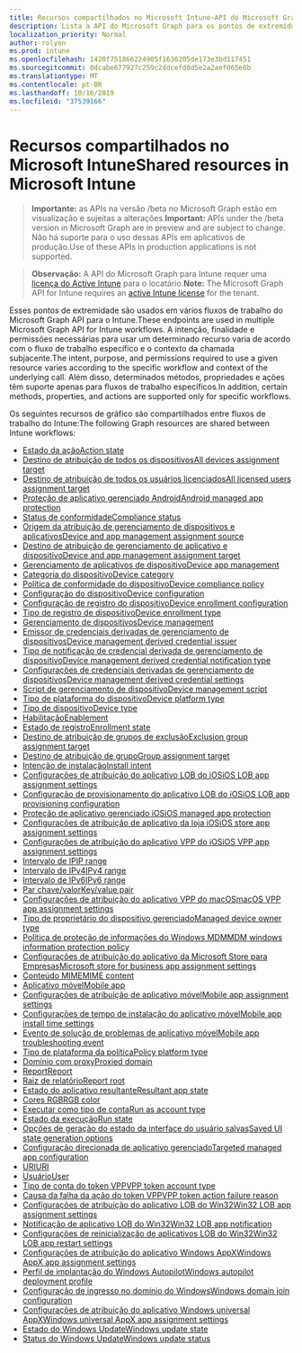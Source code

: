 ```yaml
---
title: Recursos compartilhados no Microsoft Intune-API do Microsoft Graph
description: Lista a API do Microsoft Graph para os pontos de extremidade do Intune (REST) que dão suporte a vários fluxos de trabalho para uma organização de locatário.
localization_priority: Normal
author: rolyon
ms.prod: intune
ms.openlocfilehash: 1420f751866224905f1636205de173e3bd117451
ms.sourcegitcommit: 0dcabe677927c259c2ddcefd0d5e2a2aef065e8b
ms.translationtype: MT
ms.contentlocale: pt-BR
ms.lasthandoff: 10/16/2019
ms.locfileid: "37539166"
---
```

# <a name="shared-resources-in-microsoft-intune"></a><span data-ttu-id="ee535-103">Recursos compartilhados no Microsoft Intune</span><span class="sxs-lookup"><span data-stu-id="ee535-103">Shared resources in Microsoft Intune</span></span>

> <span data-ttu-id="ee535-104">**Importante:** as APIs na versão /beta no Microsoft Graph estão em visualização e sujeitas a alterações.</span><span class="sxs-lookup"><span data-stu-id="ee535-104">**Important:** APIs under the /beta version in Microsoft Graph are in preview and are subject to change.</span></span> <span data-ttu-id="ee535-105">Não há suporte para o uso dessas APIs em aplicativos de produção.</span><span class="sxs-lookup"><span data-stu-id="ee535-105">Use of these APIs in production applications is not supported.</span></span>

> <span data-ttu-id="ee535-106">**Observação:** A API do Microsoft Graph para Intune requer uma [licença do Active Intune](https://go.microsoft.com/fwlink/?linkid=839381) para o locatário.</span><span class="sxs-lookup"><span data-stu-id="ee535-106">**Note:** The Microsoft Graph API for Intune requires an [active Intune license](https://go.microsoft.com/fwlink/?linkid=839381) for the tenant.</span></span>

<span data-ttu-id="ee535-107">Esses pontos de extremidade são usados em vários fluxos de trabalho do Microsoft Graph API para o Intune.</span><span class="sxs-lookup"><span data-stu-id="ee535-107">These endpoints are used in multiple Microsoft Graph API for Intune workflows.</span></span>  <span data-ttu-id="ee535-108">A intenção, finalidade e permissões necessárias para usar um determinado recurso varia de acordo com o fluxo de trabalho específico e o contexto da chamada subjacente.</span><span class="sxs-lookup"><span data-stu-id="ee535-108">The intent, purpose, and permissions required to use a given resource varies according to the specific workflow and context of the underlying call.</span></span>  <span data-ttu-id="ee535-109">Além disso, determinados métodos, propriedades e ações têm suporte apenas para fluxos de trabalho específicos.</span><span class="sxs-lookup"><span data-stu-id="ee535-109">In addition, certain methods, properties, and actions are supported only for specific workflows.</span></span>

<span data-ttu-id="ee535-110">Os seguintes recursos de gráfico são compartilhados entre fluxos de trabalho do Intune:</span><span class="sxs-lookup"><span data-stu-id="ee535-110">The following Graph resources are shared between Intune workflows:</span></span>

- [<span data-ttu-id="ee535-111">Estado da ação</span><span class="sxs-lookup"><span data-stu-id="ee535-111">Action state</span></span>](intune-shared-actionstate.md)
- [<span data-ttu-id="ee535-112">Destino de atribuição de todos os dispositivos</span><span class="sxs-lookup"><span data-stu-id="ee535-112">All devices assignment target</span></span>](intune-shared-alldevicesassignmenttarget.md)
- [<span data-ttu-id="ee535-113">Destino de atribuição de todos os usuários licenciados</span><span class="sxs-lookup"><span data-stu-id="ee535-113">All licensed users assignment target</span></span>](intune-shared-alllicensedusersassignmenttarget.md)
- [<span data-ttu-id="ee535-114">Proteção de aplicativo gerenciado Android</span><span class="sxs-lookup"><span data-stu-id="ee535-114">Android managed app protection</span></span>](intune-shared-androidmanagedappprotection.md)
- [<span data-ttu-id="ee535-115">Status de conformidade</span><span class="sxs-lookup"><span data-stu-id="ee535-115">Compliance status</span></span>](intune-shared-compliancestatus.md)
- [<span data-ttu-id="ee535-116">Origem da atribuição de gerenciamento de dispositivos e aplicativos</span><span class="sxs-lookup"><span data-stu-id="ee535-116">Device and app management assignment source</span></span>](intune-shared-deviceandappmanagementassignmentsource.md)
- [<span data-ttu-id="ee535-117">Destino de atribuição de gerenciamento de aplicativo e dispositivo</span><span class="sxs-lookup"><span data-stu-id="ee535-117">Device and app management assignment target</span></span>](intune-shared-deviceandappmanagementassignmenttarget.md)
- [<span data-ttu-id="ee535-118">Gerenciamento de aplicativos de dispositivo</span><span class="sxs-lookup"><span data-stu-id="ee535-118">Device app management</span></span>](intune-shared-deviceappmanagement.md)
- [<span data-ttu-id="ee535-119">Categoria do dispositivo</span><span class="sxs-lookup"><span data-stu-id="ee535-119">Device category</span></span>](intune-shared-devicecategory.md)
- [<span data-ttu-id="ee535-120">Política de conformidade do dispositivo</span><span class="sxs-lookup"><span data-stu-id="ee535-120">Device compliance policy</span></span>](intune-shared-devicecompliancepolicy.md)
- [<span data-ttu-id="ee535-121">Configuração do dispositivo</span><span class="sxs-lookup"><span data-stu-id="ee535-121">Device configuration</span></span>](intune-shared-deviceconfiguration.md)
- [<span data-ttu-id="ee535-122">Configuração de registro do dispositivo</span><span class="sxs-lookup"><span data-stu-id="ee535-122">Device enrollment configuration</span></span>](intune-shared-deviceenrollmentconfiguration.md)
- [<span data-ttu-id="ee535-123">Tipo de registro de dispositivo</span><span class="sxs-lookup"><span data-stu-id="ee535-123">Device enrollment type</span></span>](intune-shared-deviceenrollmenttype.md)
- [<span data-ttu-id="ee535-124">Gerenciamento de dispositivos</span><span class="sxs-lookup"><span data-stu-id="ee535-124">Device management</span></span>](intune-shared-devicemanagement.md)
- [<span data-ttu-id="ee535-125">Emissor de credenciais derivadas de gerenciamento de dispositivos</span><span class="sxs-lookup"><span data-stu-id="ee535-125">Device management derived credential issuer</span></span>](intune-shared-devicemanagementderivedcredentialissuer.md)
- [<span data-ttu-id="ee535-126">Tipo de notificação de credencial derivada de gerenciamento de dispositivo</span><span class="sxs-lookup"><span data-stu-id="ee535-126">Device management derived credential notification type</span></span>](intune-shared-devicemanagementderivedcredentialnotificationtype.md)
- [<span data-ttu-id="ee535-127">Configurações de credenciais derivadas de gerenciamento de dispositivos</span><span class="sxs-lookup"><span data-stu-id="ee535-127">Device management derived credential settings</span></span>](intune-shared-devicemanagementderivedcredentialsettings.md)
- [<span data-ttu-id="ee535-128">Script de gerenciamento de dispositivo</span><span class="sxs-lookup"><span data-stu-id="ee535-128">Device management script</span></span>](intune-shared-devicemanagementscript.md)
- [<span data-ttu-id="ee535-129">Tipo de plataforma do dispositivo</span><span class="sxs-lookup"><span data-stu-id="ee535-129">Device platform type</span></span>](intune-shared-deviceplatformtype.md)
- [<span data-ttu-id="ee535-130">Tipo de dispositivo</span><span class="sxs-lookup"><span data-stu-id="ee535-130">Device type</span></span>](intune-shared-devicetype.md)
- [<span data-ttu-id="ee535-131">Habilitação</span><span class="sxs-lookup"><span data-stu-id="ee535-131">Enablement</span></span>](intune-shared-enablement.md)
- [<span data-ttu-id="ee535-132">Estado de registro</span><span class="sxs-lookup"><span data-stu-id="ee535-132">Enrollment state</span></span>](intune-shared-enrollmentstate.md)
- [<span data-ttu-id="ee535-133">Destino de atribuição de grupos de exclusão</span><span class="sxs-lookup"><span data-stu-id="ee535-133">Exclusion group assignment target</span></span>](intune-shared-exclusiongroupassignmenttarget.md)
- [<span data-ttu-id="ee535-134">Destino de atribuição de grupo</span><span class="sxs-lookup"><span data-stu-id="ee535-134">Group assignment target</span></span>](intune-shared-groupassignmenttarget.md)
- [<span data-ttu-id="ee535-135">Intenção de instalação</span><span class="sxs-lookup"><span data-stu-id="ee535-135">Install intent</span></span>](intune-shared-installintent.md)
- [<span data-ttu-id="ee535-136">Configurações de atribuição do aplicativo LOB do iOS</span><span class="sxs-lookup"><span data-stu-id="ee535-136">iOS LOB app assignment settings</span></span>](intune-shared-ioslobappassignmentsettings.md)
- [<span data-ttu-id="ee535-137">Configuração de provisionamento do aplicativo LOB do iOS</span><span class="sxs-lookup"><span data-stu-id="ee535-137">iOS LOB app provisioning configuration</span></span>](intune-shared-ioslobappprovisioningconfiguration.md)
- [<span data-ttu-id="ee535-138">Proteção de aplicativo gerenciado iOS</span><span class="sxs-lookup"><span data-stu-id="ee535-138">iOS managed app protection</span></span>](intune-shared-iosmanagedappprotection.md)
- [<span data-ttu-id="ee535-139">Configurações de atribuição de aplicativo da loja iOS</span><span class="sxs-lookup"><span data-stu-id="ee535-139">iOS store app assignment settings</span></span>](intune-shared-iosstoreappassignmentsettings.md)
- [<span data-ttu-id="ee535-140">Configurações de atribuição do aplicativo VPP do iOS</span><span class="sxs-lookup"><span data-stu-id="ee535-140">iOS VPP app assignment settings</span></span>](intune-shared-iosvppappassignmentsettings.md)
- [<span data-ttu-id="ee535-141">Intervalo de IP</span><span class="sxs-lookup"><span data-stu-id="ee535-141">IP range</span></span>](intune-shared-iprange.md)
- [<span data-ttu-id="ee535-142">Intervalo de IPv4</span><span class="sxs-lookup"><span data-stu-id="ee535-142">IPv4 range</span></span>](intune-shared-ipv4range.md)
- [<span data-ttu-id="ee535-143">Intervalo de IPv6</span><span class="sxs-lookup"><span data-stu-id="ee535-143">IPv6 range</span></span>](intune-shared-ipv6range.md)
- [<span data-ttu-id="ee535-144">Par chave/valor</span><span class="sxs-lookup"><span data-stu-id="ee535-144">Key/value pair</span></span>](intune-shared-keyvaluepair.md)
- [<span data-ttu-id="ee535-145">Configurações de atribuição do aplicativo VPP do macOS</span><span class="sxs-lookup"><span data-stu-id="ee535-145">macOS VPP app assignment settings</span></span>](intune-shared-macosvppappassignmentsettings.md)
- [<span data-ttu-id="ee535-146">Tipo de proprietário do dispositivo gerenciado</span><span class="sxs-lookup"><span data-stu-id="ee535-146">Managed device owner type</span></span>](intune-shared-manageddeviceownertype.md)
- [<span data-ttu-id="ee535-147">Política de proteção de informações do Windows MDM</span><span class="sxs-lookup"><span data-stu-id="ee535-147">MDM windows information protection policy</span></span>](intune-shared-mdmwindowsinformationprotectionpolicy.md)
- [<span data-ttu-id="ee535-148">Configurações de atribuição do aplicativo da Microsoft Store para Empresas</span><span class="sxs-lookup"><span data-stu-id="ee535-148">Microsoft store for business app assignment settings</span></span>](intune-shared-microsoftstoreforbusinessappassignmentsettings.md)
- [<span data-ttu-id="ee535-149">Conteúdo MIME</span><span class="sxs-lookup"><span data-stu-id="ee535-149">MIME content</span></span>](intune-shared-mimecontent.md)
- [<span data-ttu-id="ee535-150">Aplicativo móvel</span><span class="sxs-lookup"><span data-stu-id="ee535-150">Mobile app</span></span>](intune-shared-mobileapp.md)
- [<span data-ttu-id="ee535-151">Configurações de atribuição de aplicativo móvel</span><span class="sxs-lookup"><span data-stu-id="ee535-151">Mobile app assignment settings</span></span>](intune-shared-mobileappassignmentsettings.md)
- [<span data-ttu-id="ee535-152">Configurações de tempo de instalação do aplicativo móvel</span><span class="sxs-lookup"><span data-stu-id="ee535-152">Mobile app install time settings</span></span>](intune-shared-mobileappinstalltimesettings.md)
- [<span data-ttu-id="ee535-153">Evento de solução de problemas de aplicativo móvel</span><span class="sxs-lookup"><span data-stu-id="ee535-153">Mobile app troubleshooting event</span></span>](intune-shared-mobileapptroubleshootingevent.md)
- [<span data-ttu-id="ee535-154">Tipo de plataforma da política</span><span class="sxs-lookup"><span data-stu-id="ee535-154">Policy platform type</span></span>](intune-shared-policyplatformtype.md)
- [<span data-ttu-id="ee535-155">Domínio com proxy</span><span class="sxs-lookup"><span data-stu-id="ee535-155">Proxied domain</span></span>](intune-shared-proxieddomain.md)
- [<span data-ttu-id="ee535-156">Report</span><span class="sxs-lookup"><span data-stu-id="ee535-156">Report</span></span>](intune-shared-report.md)
- [<span data-ttu-id="ee535-157">Raiz de relatório</span><span class="sxs-lookup"><span data-stu-id="ee535-157">Report root</span></span>](intune-shared-reportroot.md)
- [<span data-ttu-id="ee535-158">Estado do aplicativo resultante</span><span class="sxs-lookup"><span data-stu-id="ee535-158">Resultant app state</span></span>](intune-shared-resultantappstate.md)
- [<span data-ttu-id="ee535-159">Cores RGB</span><span class="sxs-lookup"><span data-stu-id="ee535-159">RGB color</span></span>](intune-shared-rgbcolor.md)
- [<span data-ttu-id="ee535-160">Executar como tipo de conta</span><span class="sxs-lookup"><span data-stu-id="ee535-160">Run as account type</span></span>](intune-shared-runasaccounttype.md)
- [<span data-ttu-id="ee535-161">Estado da execução</span><span class="sxs-lookup"><span data-stu-id="ee535-161">Run state</span></span>](intune-shared-runstate.md)
- [<span data-ttu-id="ee535-162">Opções de geração do estado da interface do usuário salvas</span><span class="sxs-lookup"><span data-stu-id="ee535-162">Saved UI state generation options</span></span>](intune-shared-saveduistategenerationoptions.md)
- [<span data-ttu-id="ee535-163">Configuração direcionada de aplicativo gerenciado</span><span class="sxs-lookup"><span data-stu-id="ee535-163">Targeted managed app configuration</span></span>](intune-shared-targetedmanagedappconfiguration.md)
- [<span data-ttu-id="ee535-164">URI</span><span class="sxs-lookup"><span data-stu-id="ee535-164">URI</span></span>](intune-shared-uri.md)
- [<span data-ttu-id="ee535-165">Usuário</span><span class="sxs-lookup"><span data-stu-id="ee535-165">User</span></span>](intune-shared-user.md)
- [<span data-ttu-id="ee535-166">Tipo de conta do token VPP</span><span class="sxs-lookup"><span data-stu-id="ee535-166">VPP token account type</span></span>](intune-shared-vpptokenaccounttype.md)
- [<span data-ttu-id="ee535-167">Causa da falha da ação do token VPP</span><span class="sxs-lookup"><span data-stu-id="ee535-167">VPP token action failure reason</span></span>](intune-shared-vpptokenactionfailurereason.md)
- [<span data-ttu-id="ee535-168">Configurações de atribuição do aplicativo LOB do Win32</span><span class="sxs-lookup"><span data-stu-id="ee535-168">Win32 LOB app assignment settings</span></span>](intune-shared-win32lobappassignmentsettings.md)
- [<span data-ttu-id="ee535-169">Notificação de aplicativo LOB do Win32</span><span class="sxs-lookup"><span data-stu-id="ee535-169">Win32 LOB app notification</span></span>](intune-shared-win32lobappnotification.md)
- [<span data-ttu-id="ee535-170">Configurações de reinicialização de aplicativos LOB do Win32</span><span class="sxs-lookup"><span data-stu-id="ee535-170">Win32 LOB app restart settings</span></span>](intune-shared-win32lobapprestartsettings.md)
- [<span data-ttu-id="ee535-171">Configurações de atribuição do aplicativo Windows AppX</span><span class="sxs-lookup"><span data-stu-id="ee535-171">Windows AppX app assignment settings</span></span>](intune-shared-windowsappxappassignmentsettings.md)
- [<span data-ttu-id="ee535-172">Perfil de implantação do Windows Autopilot</span><span class="sxs-lookup"><span data-stu-id="ee535-172">Windows autopilot deployment profile</span></span>](intune-shared-windowsautopilotdeploymentprofile.md)
- [<span data-ttu-id="ee535-173">Configuração de ingresso no domínio do Windows</span><span class="sxs-lookup"><span data-stu-id="ee535-173">Windows domain join configuration</span></span>](intune-shared-windowsdomainjoinconfiguration.md)
- [<span data-ttu-id="ee535-174">Configurações de atribuição do aplicativo Windows universal AppX</span><span class="sxs-lookup"><span data-stu-id="ee535-174">Windows universal AppX app assignment settings</span></span>](intune-shared-windowsuniversalappxappassignmentsettings.md)
- [<span data-ttu-id="ee535-175">Estado do Windows Update</span><span class="sxs-lookup"><span data-stu-id="ee535-175">Windows update state</span></span>](intune-shared-windowsupdatestate.md)
- [<span data-ttu-id="ee535-176">Status do Windows Update</span><span class="sxs-lookup"><span data-stu-id="ee535-176">Windows update status</span></span>](intune-shared-windowsupdatestatus.md)

